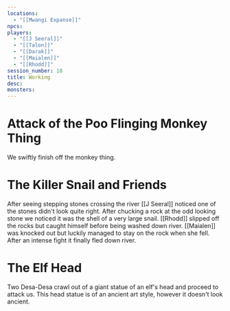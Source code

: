 ```yaml
---
locations:
  - "[[Mwangi Expanse]]"
npcs: 
players:
  - "[[J Seeral]]"
  - "[[Talon]]"
  - "[[Darak]]"
  - "[[Maialen]]"
  - "[[Rhodd]]"
session_number: 18
title: Working
desc: 
monsters:
---
```

# Attack of the Poo Flinging Monkey Thing
We swiftly finish off the monkey thing.

# The Killer Snail and Friends
After seeing stepping stones crossing the river [[J Seeral]] noticed one of the stones didn't look quite right.  After chucking a rock at the odd looking stone we noticed it was the shell of a very large snail.  [[Rhodd]] slipped off the rocks but caught himself before being washed down river.  [[Maialen]] was knocked out but luckily managed to stay on the rock when she fell. After an intense fight it finally fled down river.

# The Elf Head
Two Desa-Desa crawl out of a giant statue of an elf's head and proceed to attack us.  This head statue is of an ancient art style, however it doesn't look ancient.